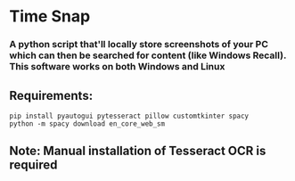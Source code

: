 # Time Snap

### A python script that'll locally store screenshots of your PC which can then be searched for content (like Windows Recall). This software works on both Windows and Linux

## Requirements:

```
pip install pyautogui pytesseract pillow customtkinter spacy
python -m spacy download en_core_web_sm
```

## Note: Manual installation of Tesseract OCR is required